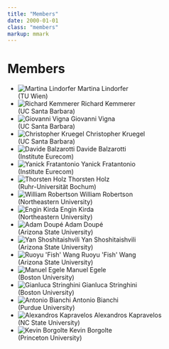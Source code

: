 ```yaml
---
title: "Members"
date: 2000-01-01
class: "members"
markup: mmark
---
```


# Members

* ![Martina Lindorfer](/images/people/martina-lindorfer.jpg)
  Martina Lindorfer<br>
  (TU Wien)
* ![Richard Kemmerer](/images/people/richard-kemmerer.jpg)
  Richard Kemmerer<br>
  (UC Santa Barbara)
* ![Giovanni Vigna](/images/people/giovanni-vigna.png)
  Giovanni Vigna<br>
  (UC Santa Barbara)
* ![Christopher Kruegel](/images/people/christopher-kruegel.jpg)
  Christopher Kruegel<br>
  (UC Santa Barbara)
* ![Davide Balzarotti](/images/people/davide-balzarotti.jpg)
  Davide Balzarotti<br>
  (Institute Eurecom)
* ![Yanick Fratantonio](/images/people/yanick-fratantonio.png)
  Yanick Fratantonio<br>
  (Institute Eurecom)
* ![Thorsten Holz](/images/people/thorsten-holz.jpg)
  Thorsten Holz<br>
  (Ruhr-Universität Bochum)
* ![William Robertson](/images/people/william-robertson.jpg)
  William Robertson<br>
  (Northeastern University)
* ![Engin Kirda](/images/people/engin-kirda.jpg)
  Engin Kirda<br>
  (Northeastern University)
* ![Adam Doupé](/images/people/adam-doupe.jpg)
  Adam Doupé<br>
  (Arizona State University)
* ![Yan Shoshitaishvili](/images/people/yan-shoshitaishvili.jpg)
  Yan Shoshitaishvili<br>
  (Arizona State University)
* ![Ruoyu 'Fish' Wang](/images/people/ruoyu-wang.jpg)
  Ruoyu 'Fish' Wang<br>
  (Arizona State University)
* ![Manuel Egele](/images/people/manuel-egele.jpg)
  Manuel Egele<br>
  (Boston University)
* ![Gianluca Stringhini](/images/people/gianluca-stringhini.jpg)
  Gianluca Stringhini<br>
  (Boston University)
* ![Antonio Bianchi](/images/people/antonio-bianchi.jpg)
  Antonio Bianchi<br>
  (Purdue University)
* ![Alexandros Kapravelos](/images/people/alexandros-kapravelos.jpg)
  Alexandros Kapravelos<br>
  (NC State University)
* ![Kevin Borgolte](/images/people/kevin-borgolte.png)
  Kevin Borgolte<br>
  (Princeton University)
